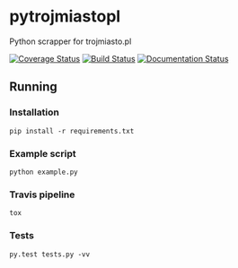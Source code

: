 # pytrojmiastopl
Python scrapper for trojmiasto.pl

[![Coverage Status](https://coveralls.io/repos/github/aklein13/pytrojmiastopl/badge.svg?branch=master)](https://coveralls.io/github/aklein13/pytrojmiastopl?branch=master)
[![Build Status](https://travis-ci.org/aklein13/pyolx.svg?branch=master)](https://travis-ci.org/aklein13/pyolx)
[![Documentation Status](https://readthedocs.org/projects/py-trojmiastopl/badge/?version=latest)](http://py-trojmiastopl.readthedocs.io/en/latest/?badge=latest)

## Running 

### Installation

```
pip install -r requirements.txt
```

### Example script
```
python example.py
```

### Travis pipeline
```
tox
```

### Tests
```
py.test tests.py -vv
```



